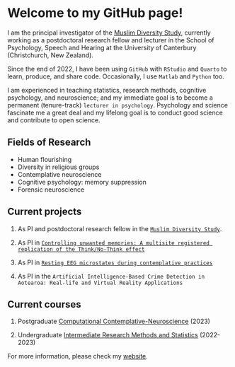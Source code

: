 # Welcome to my GitHub page!

I am the principal investigator of the [Muslim Diversity Study](https://www.canterbury.ac.nz/science/schools/psyc-speech-hear/research/muslim-diversity/), currently working as a postdoctoral research fellow and lecturer in the School of Psychology, Speech and Hearing at the University of Canterbury (Christchurch, New Zealand).

Since the end of 2022, I have been using `GitHub` with `RStudio` and `Quarto` to learn, produce, and share code. Occasionally, I use `Matlab` and `Python` too.

I am experienced in teaching statistics, research methods, cognitive psychology, and neuroscience; and my immediate goal is to become a permanent (tenure-track) `lecturer in psychology`. Psychology and science fascinate me a great deal and my lifelong goal is to conduct good science and contribute to open science.

## Fields of Research

- Human flourishing
- Diversity in religious groups
- Contemplative neuroscience
- Cognitive psychology: memory suppression
- Forensic neuroscience

## Current projects

1. As PI and postdoctoral research fellow in the [`Muslim Diversity Study`](https://www.canterbury.ac.nz/science/schools/psyc-speech-hear/research/muslim-diversity/).

2. As PI in [`Controlling unwanted memories: A multisite registered replication of the Think/No-Think effect`](https://osf.io/nru4x/?view_only=bc189174a1cf4ca8b1dc83cf7967cd9e)

3. As PI in [`Resting EEG microstates during contemplative practices`](https://osf.io/ns5zm/)

4. As PI in the `Artificial Intelligence-Based Crime Detection in Aotearoa: Real-life and Virtual Reality Applications`

## Current courses

1. Postgraduate [Computational Contemplative-Neuroscience](https://www.canterbury.ac.nz/courseinfo/GetCourseDetails.aspx?course=PSYC480&occurrence=23S1(C)&year=2023) (2023)

2. Undergraduate [Intermediate Research Methods and Statistics](https://www.canterbury.ac.nz/courseinfo/GetCourseDetails.aspx?course=PSYC344&occurrence=23S2(C)&year=2023) (2022-2023)

For more information, please check my [website](http://www.usmanafzali.com).


